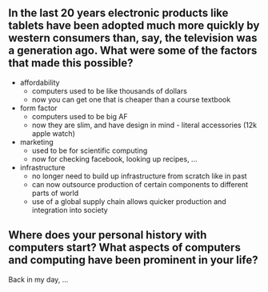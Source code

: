 ## In the last 20 years  electronic products like tablets have been adopted much more quickly by western consumers than, say, the television was a generation ago. What were some of the factors that made this possible?

- affordability
  - computers used to be like thousands of dollars
  - now you can get one that is cheaper than a course textbook
- form factor
  - computers used to be big AF
  - now they are slim, and have design in mind - literal accessories (12k apple watch)
- marketing
  - used to be for scientific computing
  - now for checking facebook, looking up recipes, ...
- infrastructure
  - no longer need to build up infrastructure from scratch like in past
  - can now outsource production of certain components to different parts of world
  - use of a global supply chain allows quicker production and integration into society

## Where does your personal history with computers start? What aspects of computers and computing have been prominent in your life?

Back in my day, ...
